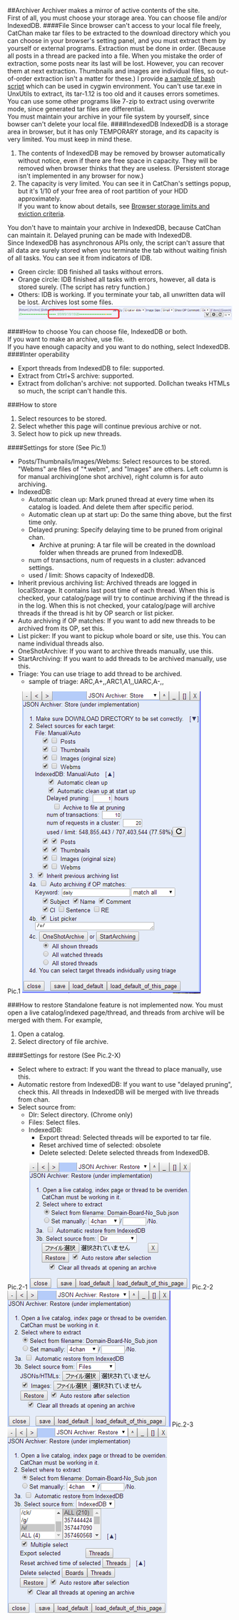##Archiver
Archiver makes a mirror of active contents of the site.  
First of all, you must choose your storage area. You can choose file and/or IndexedDB.
####File
Since browser can't access to your local file freely, CatChan make tar files to be extracted to the download directory which you can choose in your browser's setting panel, and you must extract them by yourself or external programs. Extraction must be done in order. (Because all posts in a thread are packed into a file. When you mistake the order of extraction, some posts near its last will be lost. However, you can recover them at next extraction. Thumbnails and images are individual files, so out-of-order extraction isn't a matter for these.) I provide [a sample of bash script](https://github.com/DogMan8/CatChan/blob/master/archive_extractor.sh) which can be used in cygwin environment. You can't use tar.exe in UnxUtils to extract, its tar-1.12 is too old and it causes errors sometimes. You can use some other programs like 7-zip to extract using overwrite mode, since generated tar files are differential.  
You must maintain your archive in your file system by yourself, since bowser can't delete your local file.
####IndexedDB
IndexedDB is a storage area in browser, but it has only TEMPORARY storage, and its capacity is very limited. You must keep in mind these.

1. The contents of IndexedDB may be removed by browser automatically without notice, even if there are free space in capacity. They will be removed when browser thinks that they are useless. (Persistent storage isn't implemented in any browser for now.)  
2. The capacity is very limited. You can see it in CatChan's settings popup, but it's 1/10 of your free area of root partition of your HDD approximately.  
If you want to know about details, see [Browser storage limits and eviction criteria](https://developer.mozilla.org/en-US/docs/Web/API/IndexedDB_API/Browser_storage_limits_and_eviction_criteria).

You don't have to maintain your archive in IndexedDB, because CatChan can maintain it. Delayed pruning can be made with IndexedDB.  
Since IndexedDB has asynchronous APIs only, the script can't assure that all data are surely stored when you terminate the tab without waiting finish of all tasks. You can see it from indicators of IDB. 
- Green circle: IDB finished all tasks without errors. 
- Orange circle: IDB finished all tasks with errors, however, all data is stored surely. (The script has retry function.) 
- Others: IDB is working. If you terminate your tab, all unwritten data will be lost. Archives lost some files.
![indicators_IDB](https://github.com/DogMan8/CatChan/blob/master/docs/archive_indicators_IDB.png)

####How to choose
You can choose file, IndexedDB or both.  
If you want to make an archive, use file.  
If you have enough capacity and you want to do nothing, select IndexedDB.
####Inter operability
- Export threads from IndexedDB to file: supported.
- Extract from Ctrl+S archive: supported.
- Extract from dollchan's archive: not supported. Dollchan tweaks HTMLs so much, the script can't handle this.

###How to store
1. Select resources to be stored.  
2. Select whether this page will continue previous archive or not.
3. Select how to pick up new threads.

####Settings for store (See Pic.1)
- Posts/Thumbnails/Images/Webms: Select resources to be stored. "Webms" are files of "*.webm", and "Images" are others. Left column is for manual archiving(one shot archive), right column is for auto archiving.
- IndexedDB:
    - Automatic clean up: Mark pruned thread at every time when its catalog is loaded. And delete them after specific period.
    - Automatic clean up at start up: Do the same thing above, but the first time only.
    - Delayed pruning: Specify delaying time to be pruned from original chan.
      - Archive at pruning: A tar file will be created in the download folder when threads are pruned from IndexedDB.
    - num of transactions, num of requests in a cluster: advanced settings.
    - used / limit: Shows capacity of IndexedDB.
- Inherit previous archiving list: Archived threads are logged in localStorage. It contains last post time of each thread. When this is checked, your catalog/page will try to continue archiving if the thread is in the log. When this is not checked, your catalog/page will archive threads if the thread is hit by OP search or list picker.
- Auto archiving if OP matches: If you want to add new threads to be archived from its OP, set this.
- List picker: If you want to pickup whole board or site, use this. You can name individual threads also.
- OneShotArchive: If you want to archive threads manually, use this.
- StartArchiving: If you want to add threads to be archived manually, use this.
- Triage: You can use triage to add thread to be archived.
    - sample of triage: ARC,A+,,ARC1,A1,,UARC,A-,,

Pic.1 ![Pic.1](https://github.com/DogMan8/CatChan/blob/master/docs/archive_settings_store.png)

###How to restore
Standalone feature is not implemented now. You must open a live catalog/indexed page/thread, and threads from archive will be merged with them. For example,  
1. Open a catalog.  
2. Select directory of file archive.

####Settings for restore (See Pic.2-X)
- Select where to extract: If you want the thread to place manually, use this.
- Automatic restore from IndexedDB: If you want to use "delayed pruning", check this. All threads in IndexedDB will be merged with live threads from chan.
- Select source from:
    - Dlr: Select directory. (Chrome only)
    - Files: Select files.
    - IndexedDB:
      - Export thread: Selected threads will be exported to tar file.
      - Reset archived time of selected: obsolete
      - Delete selected: Delete selected threads from IndexedDB.

Pic.2-1 ![Pic.2-1](https://github.com/DogMan8/CatChan/blob/master/docs/archive_settings_restore_dir.png)
Pic.2-2 ![Pic.2-2](https://github.com/DogMan8/CatChan/blob/master/docs/archive_settings_restore_files.png)
Pic.2-3 ![Pic.2-3](https://github.com/DogMan8/CatChan/blob/master/docs/archive_settings_restore_IDB.png)
 